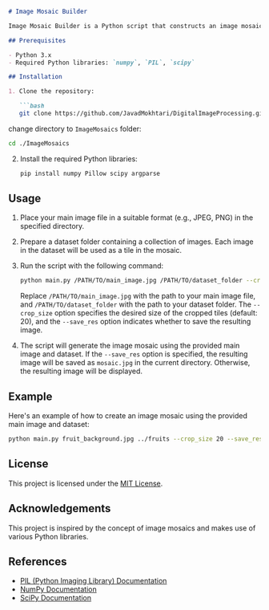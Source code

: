 ```markdown
# Image Mosaic Builder

Image Mosaic Builder is a Python script that constructs an image mosaic by rebuilding a given main image using a dataset of smaller images.

## Prerequisites

- Python 3.x
- Required Python libraries: `numpy`, `PIL`, `scipy`

## Installation

1. Clone the repository:

   ```bash
   git clone https://github.com/JavadMokhtari/DigitalImageProcessing.git
   ```
change directory to `ImageMosaics` folder:

   ```bash
   cd ./ImageMosaics
   ```
2. Install the required Python libraries:

   ```bash
   pip install numpy Pillow scipy argparse
   ```

## Usage

1. Place your main image file in a suitable format (e.g., JPEG, PNG) in the specified directory.

2. Prepare a dataset folder containing a collection of images. Each image in the dataset will be used as a tile in the mosaic.

3. Run the script with the following command:

   ```bash
   python main.py /PATH/TO/main_image.jpg /PATH/TO/dataset_folder --crop_size 15 --save_res False
   ```

   Replace `/PATH/TO/main_image.jpg` with the path to your main image file, and `/PATH/TO/dataset_folder` with the path to your dataset folder. The `--crop_size` option specifies the desired size of the cropped tiles (default: 20), and the `--save_res` option indicates whether to save the resulting image.

4. The script will generate the image mosaic using the provided main image and dataset. If the `--save_res` option is specified, the resulting image will be saved as `mosaic.jpg` in the current directory. Otherwise, the resulting image will be displayed.

## Example

Here's an example of how to create an image mosaic using the provided main image and dataset:

```bash
python main.py fruit_background.jpg ../fruits --crop_size 20 --save_res True
```

## License

This project is licensed under the [MIT License](LICENSE).

## Acknowledgements

This project is inspired by the concept of image mosaics and makes use of various Python libraries.

## References

- [PIL (Python Imaging Library) Documentation](https://pillow.readthedocs.io/)
- [NumPy Documentation](https://numpy.org/doc/)
- [SciPy Documentation](https://docs.scipy.org/doc/)

```